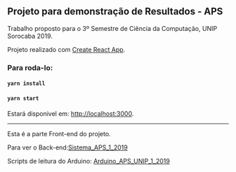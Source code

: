 ## Projeto para demonstração de Resultados - APS

Trabalho proposto para o 3º Semestre de Ciência da Computação, UNIP Sorocaba 2019.

Projeto realizado com [Create React App](https://github.com/facebook/create-react-app).

### Para roda-lo:

#### `yarn install`

#### `yarn start`

Estará disponivel em: [http://localhost:3000](http://localhost:3000).

-----

Esta é a parte Front-end do projeto.

Para ver o Back-end:[Sistema_APS_1_2019](https://github.com/FelipeAlves99/Sistema_APS_1_2019)

Scripts de leitura do Arduino: [Arduino_APS_UNIP_1_2019](https://github.com/FelipeAlves99/Arduino_APS_UNIP_1_2019)
